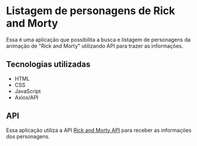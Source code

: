 # Listagem de personagens de Rick and Morty 

Essa é uma aplicação que possibilita a busca e listagem de personagens da animação de "Rick and Morty" utilizando API para trazer as informações.

## Tecnologias utilizadas

- HTML
- CSS
- JavaScript
- Axios/API

## API

Essa aplicação utiliza a API [Rick and Morty API](https://rickandmortyapi.com/) para receber as informações dos personagens.
